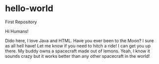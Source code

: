 # hello-world
First Repository

Hi Humans!

Dido here, I love Java and HTML. Have you ever been to the Moon?  I sure as all hell have!  Let me know if you need to hitch a ride!  I can get you up there.  My buddy owns a spacecraft made out of lemons.  Yeah, I know it sounds crazy but it works better than any other spacecraft in the world!
